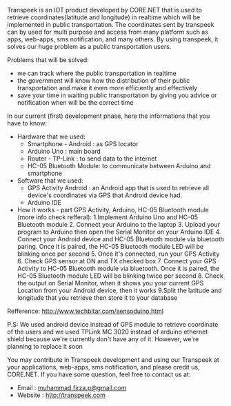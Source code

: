 Transpeek is an IOT product developed by CORE.NET that is used to retrieve coordinates(latitude and longitude) in realtime which will be implemented in public transportation. The coordinates sent by transpeek can by used for multi purpose and access from many platform such as apps, web-apps, sms notification, and many others.
By using transpeek, it solves our huge problem as a public transportation users. 

Problems that will be solved:
- we can track where the public transportation in realtime
- the government will know how the distribution of their public transportation and make it even more efficiently and effectively
- save your time in waiting public transportation by giving you advice or notification when will be the correct time

In our current (first) development phase, here the informations that you have to know:
-  Hardware that we used:
      - Smartphone - Android  : as GPS locator
      - Arduino Uno           : main board
      - Router - TP-Link      : to send data to the internet
      - HC-05 Bluetooth Module: to communicate between Arduino and smartphone
-  Software that we used:
      - GPS Activity Android  : an Android app that is used to retrieve all device's coordinates via GPS that Android device had.
      - Arduino IDE
-  How it works - part GPS Activity, Arduino, HC-05 Bluetooth module (more info check refferal):
      1.Implement Arduino Uno and HC-05 Bluetooth module
      2. Connect your Arduino to the laptop
      3. Upload your program to Arduino then open the Serial Monitor on your Arduino IDE
      4. Connect your Android device and HC-05 Bluetooth module via bluetooth paring. Once it is paired, the HC-05 Bluetooth module LED will be blinking once per second
      5. Once it's connected, run your GPS Activity
      6. Check GPS sensor at ON and TX checked box
      7. Connect your GPS Activity to HC-05 Bluetooth module via bluetooth. Once it is paired, the HC-05 Bluetooth module LED will be blinking twice per second
      8. Check the output on Serial Monitor, when it shows you your current GPS Location from your Android device, then it works
      9.Split the latitude and longitude that you retrieve then store it to your database     
	  
Refference:
http://www.techbitar.com/sensoduino.html

P.S: We used android device instead of GPS module to retrieve coordinate of the users and we used TPLink MC 3020 instead of arduino ethernet shield because we're currently don't have any of it. However, we're planning to replace it soon

You may contribute in Transpeek development and using our Transpeek at your applications, web-apps, sms notification, and please credit us, CORE.NET.
If you have some question, feel free to contact us at:
- Email   : muhammad.firza.p@gmail.com
- Website : http://transpeek.com


